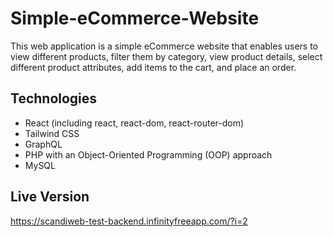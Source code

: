 # Simple-eCommerce-Website
This web application is a simple eCommerce website that enables users to view different products, filter them by category, view product details, select different product attributes, add items to the cart, and place an order.

## Technologies
- React (including react, react-dom, react-router-dom)
- Tailwind CSS
- GraphQL
- PHP with an Object-Oriented Programming (OOP) approach
- MySQL

## Live Version
https://scandiweb-test-backend.infinityfreeapp.com/?i=2
